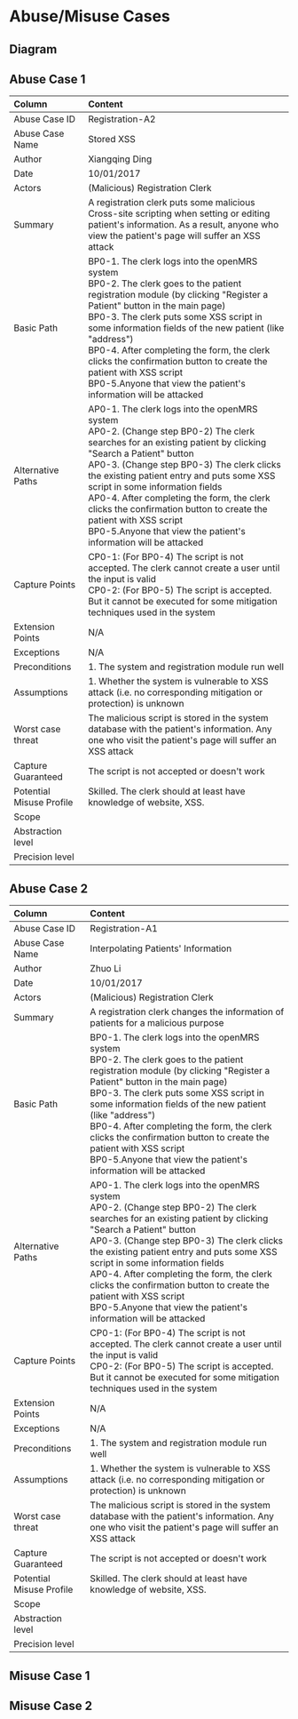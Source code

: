 #  Abuse/Misuse Cases #

## Diagram ##



## Abuse Case 1 ##

| Column                	| Content |
| :---						| :---    |
| Abuse Case ID 			| Registration-A2 |
| Abuse Case Name 			| Stored XSS |
| Author					| Xiangqing Ding |
| Date						| 10/01/2017 |
| Actors					| (Malicious) Registration Clerk |
| Summary					| A registration clerk puts some malicious Cross-site scripting when setting or editing patient's information. As a result, anyone who view the patient's page will suffer an XSS attack  |
| Basic Path				| BP0-1. The clerk logs into the openMRS system <br> BP0-2. The clerk goes to the patient registration module (by clicking "Register a Patient" button in the main page) <br> BP0-3. The clerk puts some XSS script in some information fields of the new patient (like "address")	<br> BP0-4. After completing the form, the clerk clicks the confirmation button to create the patient with XSS script <br> BP0-5.Anyone that view the patient's information will be attacked |
| Alternative Paths			| AP0-1. The clerk logs into the openMRS system <br> AP0-2. (Change step BP0-2) The clerk searches for an existing patient by clicking "Search a Patient" button <br> AP0-3. (Change step BP0-3) The clerk clicks the existing patient entry and puts some XSS script in some information fields	 <br> AP0-4. After completing the form, the clerk clicks the confirmation button to create the patient with XSS script <br> BP0-5.Anyone that view the patient's information will be attacked |
| Capture Points			| CP0-1: (For BP0-4) The script is not accepted. The clerk cannot create a user until the input is valid  <br> CP0-2: (For BP0-5) The script is accepted. But it cannot be executed for some mitigation techniques used in the system	|
| Extension Points			| N/A	|
| Exceptions				| N/A	|
| Preconditions				| 1. The system and registration module run well  |
| Assumptions				| 1. Whether the system is vulnerable to XSS attack (i.e. no corresponding mitigation or protection) is unknown		|
| Worst case threat			| The malicious script is stored in the system database with the patient's information. Any one who visit the patient's page will suffer an XSS attack	|
| Capture Guaranteed		| The script is not accepted or doesn't work |
| Potential Misuse Profile 	| Skilled. The clerk should at least have knowledge of website, XSS. |
| Scope 					| |
| Abstraction level 		| |
| Precision level 			| |


 
## Abuse Case 2 ##

| Column                	| Content |
| :---						| :---    |
| Abuse Case ID 			| Registration-A1 |
| Abuse Case Name 			| Interpolating Patients' Information |
| Author					| Zhuo Li |
| Date						| 10/01/2017 |
| Actors					| (Malicious) Registration Clerk |
| Summary					| A registration clerk changes the information of patients for a malicious purpose  |
| Basic Path				| BP0-1. The clerk logs into the openMRS system <br> BP0-2. The clerk goes to the patient registration module (by clicking "Register a Patient" button in the main page) <br> BP0-3. The clerk puts some XSS script in some information fields of the new patient (like "address")	<br> BP0-4. After completing the form, the clerk clicks the confirmation button to create the patient with XSS script <br> BP0-5.Anyone that view the patient's information will be attacked |
| Alternative Paths			| AP0-1. The clerk logs into the openMRS system <br> AP0-2. (Change step BP0-2) The clerk searches for an existing patient by clicking "Search a Patient" button <br> AP0-3. (Change step BP0-3) The clerk clicks the existing patient entry and puts some XSS script in some information fields	 <br> AP0-4. After completing the form, the clerk clicks the confirmation button to create the patient with XSS script <br> BP0-5.Anyone that view the patient's information will be attacked |
| Capture Points			| CP0-1: (For BP0-4) The script is not accepted. The clerk cannot create a user until the input is valid  <br> CP0-2: (For BP0-5) The script is accepted. But it cannot be executed for some mitigation techniques used in the system	|
| Extension Points			| N/A	|
| Exceptions				| N/A	|
| Preconditions				| 1. The system and registration module run well  |
| Assumptions				| 1. Whether the system is vulnerable to XSS attack (i.e. no corresponding mitigation or protection) is unknown		|
| Worst case threat			| The malicious script is stored in the system database with the patient's information. Any one who visit the patient's page will suffer an XSS attack	|
| Capture Guaranteed		| The script is not accepted or doesn't work |
| Potential Misuse Profile 	| Skilled. The clerk should at least have knowledge of website, XSS. |
| Scope 					| |
| Abstraction level 		| |
| Precision level 			| |


## Misuse Case 1 ##
## Misuse Case 2 ##